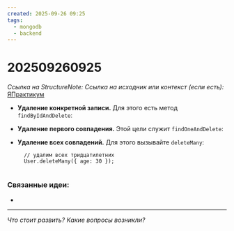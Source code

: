 ```yaml
---
created: 2025-09-26 09:25
tags:
  - mongodb
  - backend
---
```

# 202509260925
*Ссылка на StructureNote:* 
*Ссылка на исходник или контекст (если есть):* [ЯПрактикум](https://practicum.yandex.ru/learn/backend-nodejs/courses/16b47298-e20d-4fde-9619-1ab305039a00/sprints/564238/topics/a4928f0d-5f69-4053-bea3-fa90d3a2a89f/lessons/0964829b-5b6d-4372-b84d-44a076b97b5a/)

- **Удаление конкретной записи.** Для этого есть метод `findByIdAndDelete`:
- **Удаление первого совпадения.** Этой цели служит `findOneAndDelete`:
- **Удаление всех совпадений.** Для этого вызывайте `deleteMany`:
    
    ```
      // удалим всех тридцатилетних
      User.deleteMany({ age: 30 });
       
    ```
### Связанные идеи:
* 
---

*Что стоит развить? Какие вопросы возникли?*